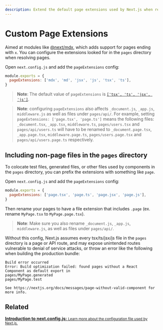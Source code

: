 ```yaml
---
description: Extend the default page extensions used by Next.js when resolving pages in the pages directory.
---
```


# Custom Page Extensions

Aimed at modules like [@next/mdx](https://github.com/vercel/next.js/tree/canary/packages/next-mdx), which adds support for pages ending with `x`. You can configure the extensions looked for in the `pages` directory when resolving pages.

Open `next.config.js` and add the `pageExtensions` config:

```js
module.exports = {
  pageExtensions: ['mdx', 'md', 'jsx', 'js', 'tsx', 'ts'],
}
```

> **Note**: The default value of `pageExtensions` is [`['tsx', 'ts', 'jsx', 'js']`](https://github.com/vercel/next.js/blob/f1dbc9260d48c7995f6c52f8fbcc65f08e627992/packages/next/server/config-shared.ts#L161).

> **Note**: configuring `pageExtensions` also affects `_document.js`, `_app.js`, `middleware.js` as well as files under `pages/api/`. For example, setting `pageExtensions: ['page.tsx', 'page.ts']` means the following files: `_document.tsx`, `_app.tsx`, `middleware.ts`, `pages/users.tsx` and `pages/api/users.ts` will have to be renamed to `_document.page.tsx`, `_app.page.tsx`, `middleware.page.ts`, `pages/users.page.tsx` and `pages/api/users.page.ts` respectively.

## Including non-page files in the `pages` directory

To colocate test files, generated files, or other files used by components in the `pages` directory, you can prefix the extensions with something like `page`.

Open `next.config.js` and add the `pageExtensions` config:

```js
module.exports = {
  pageExtensions: ['page.tsx', 'page.ts', 'page.jsx', 'page.js'],
}
```

Then rename your pages to have a file extension that includes `.page` (ex. rename `MyPage.tsx` to `MyPage.page.tsx`).

> **Note**: Make sure you also rename `_document.js`, `_app.js`, `middleware.js`, as well as files under `pages/api/`.

Without this config, Next.js assumes every tsx/ts/jsx/js file in the `pages` directory is a page or API route, and may expose unintended routes vulnerable to denial of service attacks, or throw an error like the following when building the production bundle:

```
Build error occurred
Error: Build optimization failed: found pages without a React Component as default export in
pages/MyPage.generated
pages/MyPage.test

See https://nextjs.org/docs/messages/page-without-valid-component for more info.
```

## Related

<div class="card">
  <a href="/docs/api-reference/next.config.js/introduction">
    <b>Introduction to next.config.js:</b>
    <small>Learn more about the configuration file used by Next.js.</small>
  </a>
</div>
